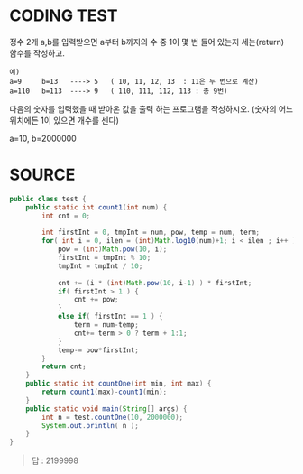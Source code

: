 # CODING TEST

정수 2개 a,b를 입력받으면 a부터 b까지의 수 중 1이 몇 번 들어 있는지 세는(return) 함수를 작성하고.

    예)
    a=9     b=13   ----> 5   ( 10, 11, 12, 13  : 11은 두 번으로 계산)
    a=110   b=113  ----> 9   ( 110, 111, 112, 113 : 총 9번)

다음의 숫자를 입력했을 때 받아온 값을 출력 하는 프로그램을 작성하시오.
(숫자의 어느 위치에든 1이 있으면 개수를 센다)

a=10, b=2000000


# SOURCE 

```JAVA
public class test {
	public static int count1(int num) {
		int cnt = 0;
		
		int firstInt = 0, tmpInt = num, pow, temp = num, term;
		for( int i = 0, ilen = (int)Math.log10(num)+1; i < ilen ; i++ ) {
			pow = (int)Math.pow(10, i);
			firstInt = tmpInt % 10;
			tmpInt = tmpInt / 10;
			
			cnt += (i * (int)Math.pow(10, i-1) ) * firstInt;
			if( firstInt > 1 ) {
				cnt += pow;
			}
			else if( firstInt == 1 ) {
				term = num-temp;
				cnt+= term > 0 ? term + 1:1;
			}
			temp-= pow*firstInt;
		}
		return cnt;
	}
	public static int countOne(int min, int max) {
		return count1(max)-count1(min);
	}
	public static void main(String[] args) {
		int n = test.countOne(10, 2000000);
        System.out.println( n );
	}
}
```

> 답 : 2199998

